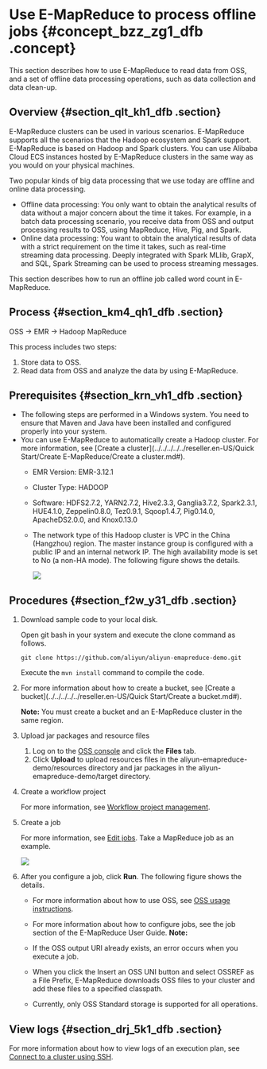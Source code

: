 # Use E-MapReduce to process offline jobs {#concept_bzz_zg1_dfb .concept}

This section describes how to use E-MapReduce to read data from OSS, and a set of offline data processing operations, such as data collection and data clean-up.

## Overview {#section_qlt_kh1_dfb .section}

E-MapReduce clusters can be used in various scenarios. E-MapReduce supports all the scenarios that the Hadoop ecosystem and Spark support. E-MapReduce is based on Hadoop and Spark clusters. You can use Alibaba Cloud ECS instances hosted by E-MapReduce clusters in the same way as you would on your physical machines.

Two popular kinds of big data processing that we use today are offline and online data processing.

-   Offline data processing: You only want to obtain the analytical results of data without a major concern about the time it takes. For example, in a batch data processing scenario, you receive data from OSS and output processing results to OSS, using MapReduce, Hive, Pig, and Spark.
-   Online data processing: You want to obtain the analytical results of data with a strict requirement on the time it takes, such as real-time streaming data processing. Deeply integrated with Spark MLlib, GrapX, and SQL, Spark Streaming can be used to process streaming messages.

This section describes how to run an offline job called word count in E-MapReduce.

## Process {#section_km4_qh1_dfb .section}

OSS -\> EMR -\> Hadoop MapReduce

This process includes two steps:

1.  Store data to OSS.
2.  Read data from OSS and analyze the data by using E-MapReduce.

## Prerequisites {#section_krn_vh1_dfb .section}

-   The following steps are performed in a Windows system. You need to ensure that Maven and Java have been installed and configured properly into your system.
-   You can use E-MapReduce to automatically create a Hadoop cluster. For more information, see [Create a cluster](../../../../../reseller.en-US/Quick Start/Create E-MapReduce/Create a cluster.md#).
    -   EMR Version: EMR-3.12.1
    -   Cluster Type: HADOOP
    -   Software: HDFS2.7.2, YARN2.7.2, Hive2.3.3, Ganglia3.7.2, Spark2.3.1, HUE4.1.0, Zeppelin0.8.0, Tez0.9.1, Sqoop1.4.7, Pig0.14.0, ApacheDS2.0.0, and Knox0.13.0
    -   The network type of this Hadoop cluster is VPC in the China \(Hangzhou\) region. The master instance group is configured with a public IP and an internal network IP. The high availability mode is set to No \(a non-HA mode\). The following figure shows the details.

        ![](http://static-aliyun-doc.oss-cn-hangzhou.aliyuncs.com/assets/img/21330/154823419411874_en-US.png)


## Procedures {#section_f2w_y31_dfb .section}

1.  Download sample code to your local disk.

    Open git bash in your system and execute the clone command as follows.

    ```
    git clone https://github.com/aliyun/aliyun-emapreduce-demo.git
    ```

    Execute the `mvn install` command to compile the code.

2.  For more information about how to create a bucket, see [Create a bucket](../../../../../reseller.en-US/Quick Start/Create a bucket.md#).

    **Note:** You must create a bucket and an E-MapReduce cluster in the same region.

3.  Upload jar packages and resource files
    1.  Log on to the [OSS console](https://partners-intl.aliyun.com/login-required#/oss) and click the **Files** tab.
    2.  Click **Upload** to upload resources files in the aliyun-emapreduce-demo/resources directory and jar packages in the aliyun-emapreduce-demo/target directory.
4.  Create a workflow project

    For more information, see [Workflow project management](../DNemapreduce1876943/EN-US_TP_17961.dita#concept_rqw_qz2_z2b).

5.  Create a job

    For more information, see [Edit jobs](../DNemapreduce1876943/EN-US_TP_17962.dita#concept_iny_t1f_z2b). Take a MapReduce job as an example.

    ![](http://static-aliyun-doc.oss-cn-hangzhou.aliyuncs.com/assets/img/21330/154823419411891_en-US.jpg)

6.  After you configure a job, click **Run**. The following figure shows the details.

    -   For more information about how to use OSS, see [OSS usage instructions](https://www.alibabacloud.com/help/zh/doc-detail/42799.html?spm=a2c5t.11065259.1996646101.searchclickresult.63fc71f3FgiO9g).
    -   For more information about how to configure jobs, see the job section of the E-MapReduce User Guide.
    **Note:** 

    -   If the OSS output URI already exists, an error occurs when you execute a job.
    -   When you click the Insert an OSS UNI button and select OSSREF as a File Prefix, E-MapReduce downloads OSS files to your cluster and add these files to a specified classpath.
    -   Currently, only OSS Standard storage is supported for all operations.

## View logs {#section_drj_5k1_dfb .section}

For more information about how to view logs of an execution plan, see [Connect to a cluster using SSH](../DNemapreduce1876943/EN-US_TP_17923.dita#concept_sns_sww_y2b).

